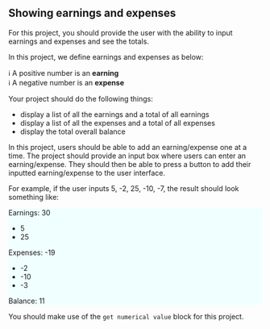 ## Showing earnings and expenses

For this project, you should provide the user with the ability to input earnings and expenses and see the totals.


In this project, we define earnings and expenses as below:

ℹ️ A positive number is an **earning**</br>
ℹ️ A negative number is an **expense**

Your project should do the following things:

- display a list of all the earnings and a total of all earnings
- display a list of all the expenses and a total of all expenses
- display the total overall balance

In this project, users should be able to add an earning/expense one at a time. The project should provide an input box where users can enter an earning/expense. They should then be able to press a button to add their inputted earning/expense to the user interface.

For example, if the user inputs 5, -2, 25, -10, -7, the result should look something like: 


<div style="background-color: azure;">
  Earnings: 30
  <ul>
  <li>5</li>
  <li>25</li>
    </ul>
    Expenses: -19
    <ul>
      <li>-2</li>
      <li>-10</li>
      <li>-3</li>
  </ul>
    Balance: 11
</div>

You should make use of the `get numerical value` block for this project.